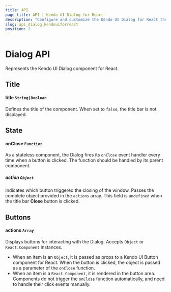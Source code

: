 ```yaml
---
title: API
page_title: API | Kendo UI Dialog for React
description: "Configure and customize the Kendo UI Dialog for React through its API reference."
slug: api_dialog_kendouiforreact
position: 2
---
```


# Dialog API

Represents the Kendo UI Dialog component for React.

## Title

#### title `String|Boolean`

Defines the title of the component. When set to `false`, the title bar is not displayed.

## State

#### onClose `Function`

As a stateless component, the Dialog fires its `onClose` event handler every time when a button is clicked. The function should be handled by its parent component.

##### action `Object`

Indicates which button triggered the closing of the window. Passes the complete object provided in the `actions` array. This field is `undefined` when the title bar **Close** button is clicked.

## Buttons

#### actions `Array`

Displays buttons for interacting with the Dialog. Accepts `Object` or `React.Component` instances.

* When an item is an `Object`, it is passed as props to a Kendo UI Button component for React. When the button is clicked, the object is passed as a parameter of the `onClose` function.
* When an item is a `React.Component`, it is rendered in the button area. Components do not trigger the `onClose` function automatically, and need to handle their click events manually.
